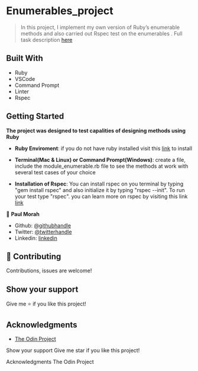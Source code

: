 # Enumerables_project

> In this project, I implement my own version of Ruby’s enumerable methods and also carried out Rspec test on the enumerables .
> Full task description [here](https://www.theodinproject.com/courses/ruby-programming/lessons/advanced-building-blocks)


## Built With

- Ruby
- VSCode
- Command Prompt
- Linter
- Rspec

## Getting Started

**The project was designed to test capalities of designing methods using Ruby**
- **Ruby Enviroment**: if you do not have ruby installed visit this [link](https://www.ruby-lang.org/en/documentation/installation/) to install

- **Terminal(Mac & Linux) or Command Prompt(Windows)**: create a file, include the module_enumerable.rb file to see the methods at work with several test cases of your choice

- **Installation of Rspec**: You can install rspec on you terminal by typing "gem install rspec" and also initialize it by typing "rspec --init". To run your test type "rspec". you can learn more on rspec by visiting this link [link](https://www.theodinproject.com/courses/ruby-programming/lessons/introduction-to-rspec)

👤 **Paul Morah**

- Github: [@githubhandle](https://github.com/chinweokwu)
- Twitter: [@twitterhandle](https://twitter.com/Morah89820846)
- Linkedin: [linkedin](https://www.linkedin.com/in/paul-morah-285b63172/)

## 🤝 Contributing

Contributions, issues are welcome!


## Show your support

Give me ⭐️ if you like this project!

## Acknowledgments

- [The Odin Project](https://www.theodinproject.com/courses/ruby-programming/lessons/advanced-building-blocks)

Show your support
Give me star if you like this project!

Acknowledgments
The Odin Project